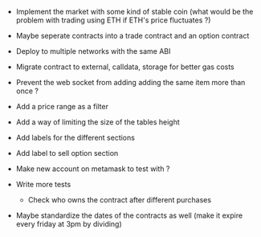 -   Implement the market with some kind of stable coin (what would be the problem with trading using ETH if ETH's price fluctuates ?)
-   Maybe seperate contracts into a trade contract and an option contract
-   Deploy to multiple networks with the same ABI
-   Migrate contract to external, calldata, storage for better gas costs

-   Prevent the web socket from adding adding the same item more than once ?
-   Add a price range as a filter
-   Add a way of limiting the size of the tables height
-   Add labels for the different sections
-   Add label to sell option section
-   Make new account on metamask to test with ?

<!-- HERE IS A PROBLEM --- WHEN WE MULTIPLE THE NUMBER OF TOKENS IT IS MULTIPLYING BY THE TOTAL AMOUNT AND NOT JUST THE TRUE NUMBER OF TOKENS (CONSIDERS THE DECIMAL PLACES) -->

-   Write more tests

    -   Check who owns the contract after different purchases

-   Maybe standardize the dates of the contracts as well (make it expire every friday at 3pm by dividing)
